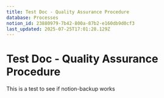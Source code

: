 ```yaml
---
title: Test Doc - Quality Assurance Procedure
database: Processes
notion_id: 23880979-7b42-800a-87b2-e160db9d0cf3
last_updated: 2025-07-25T17:01:28.129Z
---
```


# Test Doc - Quality Assurance Procedure


This is a test to see if notion-backup works

